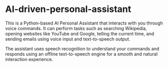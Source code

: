 # AI-driven-personal-assistant
This is a Python-based AI Personal Assistant that interacts with you through voice commands. It can perform tasks such as searching Wikipedia, opening websites like YouTube and Google, telling the current time, and sending emails using voice input and text-to-speech output.

The assistant uses speech recognition to understand your commands and responds using an offline text-to-speech engine for a smooth and natural interaction experience.
